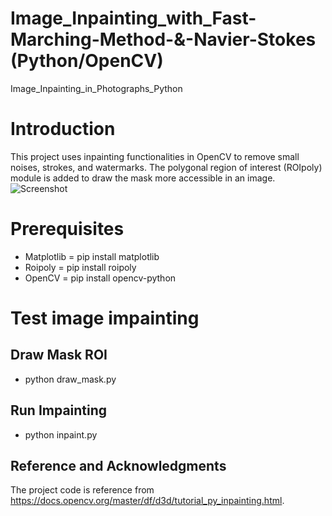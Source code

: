 # Image_Inpainting_with_Fast-Marching-Method-&-Navier-Stokes (Python/OpenCV)
Image_Inpainting_in_Photographs_Python

# Introduction
This project uses inpainting functionalities in OpenCV to remove small noises, strokes, and watermarks.
The polygonal region of interest (ROIpoly) module is added to draw the mask more accessible in an image.  
![Screenshot](my_result.png)


# Prerequisites
- Matplotlib = pip install matplotlib 
- Roipoly = pip install roipoly
- OpenCV = pip install opencv-python

# Test image impainting
## Draw Mask ROI
  - python draw_mask.py
  
## Run Impainting
  - python inpaint.py 

## Reference and Acknowledgments
The project code is reference from https://docs.opencv.org/master/df/d3d/tutorial_py_inpainting.html.
